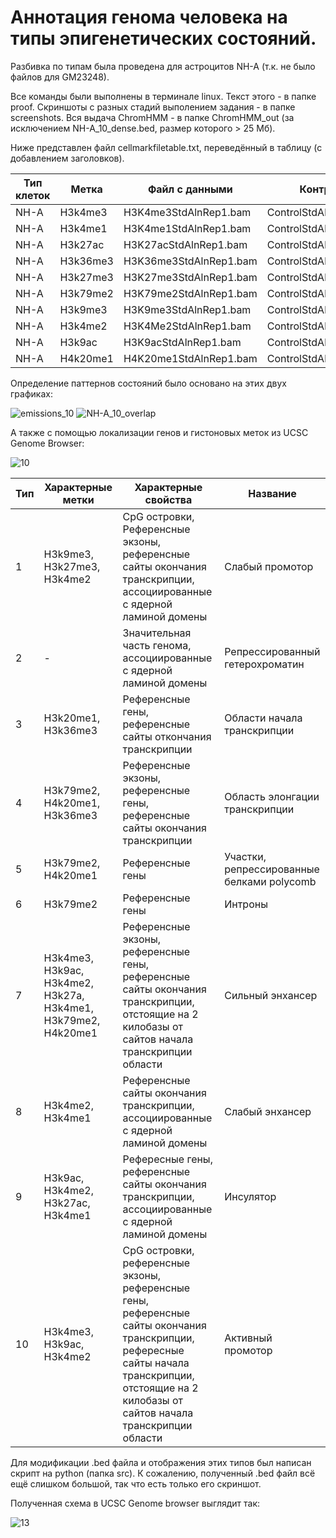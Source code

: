 # Аннотация генома человека на типы эпигенетических состояний.

Разбивка по типам была проведена для астроцитов NH-A (т.к. не было файлов для GM23248).

Все команды были выполнены в терминале linux. Текст этого - в папке proof. Скриншоты с разных стадий выполением задания - в папке screenshots. Вся выдача ChromHMM - в папке ChromHMM_out (за исключением NH-A_10_dense.bed, размер которого > 25 Мб).

Ниже представлен файл cellmarkfiletable.txt, переведённый в таблицу (с добавлением заголовков).

|Тип клеток|Метка|Файл с данными|Контроль| 
|---|---|---|---| 
|NH-A|H3k4me3|H3K4me3StdAlnRep1.bam|ControlStdAlnRep1.bam|
|NH-A|H3k4me1|H3K4me1StdAlnRep1.bam|ControlStdAlnRep1.bam|
|NH-A|H3k27ac|H3K27acStdAlnRep1.bam|ControlStdAlnRep1.bam|
|NH-A|H3k36me3|H3K36me3StdAlnRep1.bam|ControlStdAlnRep1.bam|
|NH-A|H3k27me3|H3K27me3StdAlnRep1.bam|ControlStdAlnRep1.bam|
|NH-A|H3k79me2|H3K79me2StdAlnRep1.bam|ControlStdAlnRep1.bam|
|NH-A|H3k9me3|H3K9me3StdAlnRep1.bam|ControlStdAlnRep1.bam|
|NH-A|H3k4me2|H3K4Me2StdAlnRep1.bam|ControlStdAlnRep1.bam|
|NH-A|H3k9ac|H3K9acStdAlnRep1.bam|ControlStdAlnRep1.bam|
|NH-A|H4k20me1|H4K20me1StdAlnRep1.bam|ControlStdAlnRep1.bam|

Определение паттернов состояний было основано на этих двух графиках:

![emissions_10](https://user-images.githubusercontent.com/60808642/161118736-35671ce5-560e-439a-b603-3a98419fbecc.png)
![NH-A_10_overlap](https://user-images.githubusercontent.com/60808642/161118743-e85be7c5-8053-42ee-a79f-d21066e7840d.png)

А также с помощью локализации генов и гистоновых меток из UCSC Genome Browser:

![10](https://user-images.githubusercontent.com/60808642/161123041-3e5ecb6e-3b0c-4ac1-ac2d-7c43133d12b5.png)

|Тип|Характерные метки|Характерные свойства|Название| 
|---|---|---|---| 
|1|H3k9me3, H3k27me3, H3k4me2|CpG островки, Референсные экзоны, референсные сайты окончания транскрипции, ассоциированные с ядерной ламиной домены|Слабый промотор|
|2|-|Значительная часть генома, ассоциированные с ядерной ламиной домены|Репрессированный гетерохроматин|
|3|H3k20me1, H3k36me3|Референсные гены, референсные сайты откончания транскрипции|Области начала транскрипции|
|4|H3k79me2, H4k20me1, H3k36me3|Референсные экзоны, референсные гены, референсные сайты окончания транскрипции|Область элонгации транскрипции|
|5|H3k79me2, H4k20me1|Референсные гены|Участки, репрессированные белками polycomb|
|6|H3k79me2|Референсные гены|Интроны|
|7|H3k4me3, H3k9ac, H3k4me2, H3k27a, H3k4me1, H3k79me2, H4k20me1|Референсные экзоны, референсные гены, референсные сайты окончания транскрипции, отстоящие на 2 килобазы от сайтов начала транскрипции области|Сильный энхансер|
|8|H3k4me2, H3k4me1|Референсные сайты окончания транскрипции, ассоциированные с ядерной ламиной домены|Слабый энхансер|
|9|H3k9ac, H3k4me2, H3k27ac, H3k4me1|Рефересные гены, референсные сайты окончания транскрипции, ассоциированные с ядерной ламиной домены|Инсулятор|
|10|H3k4me3, H3k9ac, H3k4me2|CpG островки, референсные экзоны, референсные гены, референсные сайты окончания транскрипции, рефересные сайты начала транскрипции, отстоящие на 2 килобазы от сайтов начала транскрипции области|Активный промотор|

Для модификации .bed файла и отображения этих типов был написан скрипт на python (папка src). К сожалению, полученный .bed файл всё ещё слишком большой, так что есть только его скриншот.

Полученная схема в UCSC Genome browser выглядит так:

![13](https://user-images.githubusercontent.com/60808642/161148019-f6395f2f-aff2-4992-a88f-4d478fe423ee.png)


